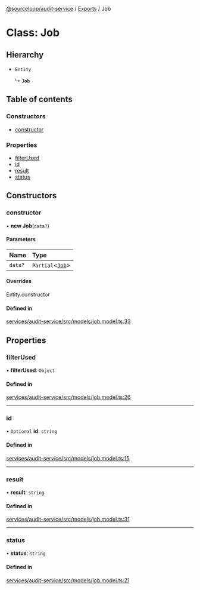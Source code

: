 [@sourceloop/audit-service](../README.md) / [Exports](../modules.md) / Job

# Class: Job

## Hierarchy

- `Entity`

  ↳ **`Job`**

## Table of contents

### Constructors

- [constructor](Job.md#constructor)

### Properties

- [filterUsed](Job.md#filterused)
- [id](Job.md#id)
- [result](Job.md#result)
- [status](Job.md#status)

## Constructors

### constructor

• **new Job**(`data?`)

#### Parameters

| Name | Type |
| :------ | :------ |
| `data?` | `Partial`<[`Job`](Job.md)\> |

#### Overrides

Entity.constructor

#### Defined in

[services/audit-service/src/models/job.model.ts:33](https://github.com/sourcefuse/loopback4-microservice-catalog/blob/68ec38a2a/services/audit-service/src/models/job.model.ts#L33)

## Properties

### filterUsed

• **filterUsed**: `Object`

#### Defined in

[services/audit-service/src/models/job.model.ts:26](https://github.com/sourcefuse/loopback4-microservice-catalog/blob/68ec38a2a/services/audit-service/src/models/job.model.ts#L26)

___

### id

• `Optional` **id**: `string`

#### Defined in

[services/audit-service/src/models/job.model.ts:15](https://github.com/sourcefuse/loopback4-microservice-catalog/blob/68ec38a2a/services/audit-service/src/models/job.model.ts#L15)

___

### result

• **result**: `string`

#### Defined in

[services/audit-service/src/models/job.model.ts:31](https://github.com/sourcefuse/loopback4-microservice-catalog/blob/68ec38a2a/services/audit-service/src/models/job.model.ts#L31)

___

### status

• **status**: `string`

#### Defined in

[services/audit-service/src/models/job.model.ts:21](https://github.com/sourcefuse/loopback4-microservice-catalog/blob/68ec38a2a/services/audit-service/src/models/job.model.ts#L21)
